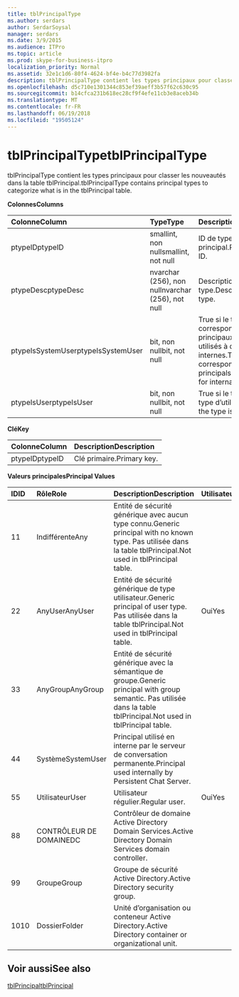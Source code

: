 ```yaml
---
title: tblPrincipalType
ms.author: serdars
author: SerdarSoysal
manager: serdars
ms.date: 3/9/2015
ms.audience: ITPro
ms.topic: article
ms.prod: skype-for-business-itpro
localization_priority: Normal
ms.assetid: 32e1c1d6-80f4-4624-bf4e-b4c77d3982fa
description: tblPrincipalType contient les types principaux pour classer les nouveautés dans la table tblPrincipal.
ms.openlocfilehash: d5c710e1301344c853ef39aeff3b57f62c630c95
ms.sourcegitcommit: b14cfca231b618ec28cf9f4efe11cb3e8aceb34b
ms.translationtype: MT
ms.contentlocale: fr-FR
ms.lasthandoff: 06/19/2018
ms.locfileid: "19505124"
---
```

# <a name="tblprincipaltype"></a><span data-ttu-id="92d6a-103">tblPrincipalType</span><span class="sxs-lookup"><span data-stu-id="92d6a-103">tblPrincipalType</span></span>
 
<span data-ttu-id="92d6a-104">tblPrincipalType contient les types principaux pour classer les nouveautés dans la table tblPrincipal.</span><span class="sxs-lookup"><span data-stu-id="92d6a-104">tblPrincipalType contains principal types to categorize what is in the tblPrincipal table.</span></span>
  
<span data-ttu-id="92d6a-105">**Colonnes**</span><span class="sxs-lookup"><span data-stu-id="92d6a-105">**Columns**</span></span>

|<span data-ttu-id="92d6a-106">**Colonne**</span><span class="sxs-lookup"><span data-stu-id="92d6a-106">**Column**</span></span>|<span data-ttu-id="92d6a-107">**Type**</span><span class="sxs-lookup"><span data-stu-id="92d6a-107">**Type**</span></span>|<span data-ttu-id="92d6a-108">**Description**</span><span class="sxs-lookup"><span data-stu-id="92d6a-108">**Description**</span></span>|
|:-----|:-----|:-----|
|<span data-ttu-id="92d6a-109">ptypeID</span><span class="sxs-lookup"><span data-stu-id="92d6a-109">ptypeID</span></span>  <br/> |<span data-ttu-id="92d6a-110">smallint, non null</span><span class="sxs-lookup"><span data-stu-id="92d6a-110">smallint, not null</span></span>  <br/> |<span data-ttu-id="92d6a-111">ID de type principal.</span><span class="sxs-lookup"><span data-stu-id="92d6a-111">Principal type ID.</span></span>  <br/> |
|<span data-ttu-id="92d6a-112">ptypeDesc</span><span class="sxs-lookup"><span data-stu-id="92d6a-112">ptypeDesc</span></span>  <br/> |<span data-ttu-id="92d6a-113">nvarchar (256), non null</span><span class="sxs-lookup"><span data-stu-id="92d6a-113">nvarchar (256), not null</span></span>  <br/> |<span data-ttu-id="92d6a-114">Description du type.</span><span class="sxs-lookup"><span data-stu-id="92d6a-114">Description of the type.</span></span>  <br/> |
|<span data-ttu-id="92d6a-115">ptypeIsSystemUser</span><span class="sxs-lookup"><span data-stu-id="92d6a-115">ptypeIsSystemUser</span></span>  <br/> |<span data-ttu-id="92d6a-116">bit, non null</span><span class="sxs-lookup"><span data-stu-id="92d6a-116">bit, not null</span></span>  <br/> |<span data-ttu-id="92d6a-117">True si le type correspond aux principaux qui sont utilisés à des fins internes.</span><span class="sxs-lookup"><span data-stu-id="92d6a-117">True if the type corresponds to the principals that are used for internal purposes.</span></span>  <br/> |
|<span data-ttu-id="92d6a-118">ptypeIsUser</span><span class="sxs-lookup"><span data-stu-id="92d6a-118">ptypeIsUser</span></span>  <br/> |<span data-ttu-id="92d6a-119">bit, non null</span><span class="sxs-lookup"><span data-stu-id="92d6a-119">bit, not null</span></span>  <br/> |<span data-ttu-id="92d6a-120">True si le type est un type d’utilisateur.</span><span class="sxs-lookup"><span data-stu-id="92d6a-120">True if the type is a user type.</span></span>  <br/> |
   
<span data-ttu-id="92d6a-121">**Clé**</span><span class="sxs-lookup"><span data-stu-id="92d6a-121">**Key**</span></span>

|<span data-ttu-id="92d6a-122">**Colonne**</span><span class="sxs-lookup"><span data-stu-id="92d6a-122">**Column**</span></span>|<span data-ttu-id="92d6a-123">**Description**</span><span class="sxs-lookup"><span data-stu-id="92d6a-123">**Description**</span></span>|
|:-----|:-----|
|<span data-ttu-id="92d6a-124">ptypeID</span><span class="sxs-lookup"><span data-stu-id="92d6a-124">ptypeID</span></span>  <br/> |<span data-ttu-id="92d6a-125">Clé primaire.</span><span class="sxs-lookup"><span data-stu-id="92d6a-125">Primary key.</span></span>  <br/> |
   
<span data-ttu-id="92d6a-126">**Valeurs principales**</span><span class="sxs-lookup"><span data-stu-id="92d6a-126">**Principal Values**</span></span>

|<span data-ttu-id="92d6a-127">**ID**</span><span class="sxs-lookup"><span data-stu-id="92d6a-127">**ID**</span></span>|<span data-ttu-id="92d6a-128">**Rôle**</span><span class="sxs-lookup"><span data-stu-id="92d6a-128">**Role**</span></span>|<span data-ttu-id="92d6a-129">**Description**</span><span class="sxs-lookup"><span data-stu-id="92d6a-129">**Description**</span></span>|<span data-ttu-id="92d6a-130">**Utilisateur**</span><span class="sxs-lookup"><span data-stu-id="92d6a-130">**User**</span></span>|
|:-----|:-----|:-----|:-----|
|<span data-ttu-id="92d6a-131">1</span><span class="sxs-lookup"><span data-stu-id="92d6a-131">1</span></span>  <br/> |<span data-ttu-id="92d6a-132">Indifférente</span><span class="sxs-lookup"><span data-stu-id="92d6a-132">Any</span></span>  <br/> |<span data-ttu-id="92d6a-133">Entité de sécurité générique avec aucun type connu.</span><span class="sxs-lookup"><span data-stu-id="92d6a-133">Generic principal with no known type.</span></span> <span data-ttu-id="92d6a-134">Pas utilisée dans la table tblPrincipal.</span><span class="sxs-lookup"><span data-stu-id="92d6a-134">Not used in tblPrincipal table.</span></span>  <br/> ||
|<span data-ttu-id="92d6a-135">2</span><span class="sxs-lookup"><span data-stu-id="92d6a-135">2</span></span>  <br/> |<span data-ttu-id="92d6a-136">AnyUser</span><span class="sxs-lookup"><span data-stu-id="92d6a-136">AnyUser</span></span>  <br/> |<span data-ttu-id="92d6a-137">Entité de sécurité générique de type utilisateur.</span><span class="sxs-lookup"><span data-stu-id="92d6a-137">Generic principal of user type.</span></span> <span data-ttu-id="92d6a-138">Pas utilisée dans la table tblPrincipal.</span><span class="sxs-lookup"><span data-stu-id="92d6a-138">Not used in tblPrincipal table.</span></span>  <br/> |<span data-ttu-id="92d6a-139">Oui</span><span class="sxs-lookup"><span data-stu-id="92d6a-139">Yes</span></span>  <br/> |
|<span data-ttu-id="92d6a-140">3</span><span class="sxs-lookup"><span data-stu-id="92d6a-140">3</span></span>  <br/> |<span data-ttu-id="92d6a-141">AnyGroup</span><span class="sxs-lookup"><span data-stu-id="92d6a-141">AnyGroup</span></span>  <br/> |<span data-ttu-id="92d6a-142">Entité de sécurité générique avec la sémantique de groupe.</span><span class="sxs-lookup"><span data-stu-id="92d6a-142">Generic principal with group semantic.</span></span> <span data-ttu-id="92d6a-143">Pas utilisée dans la table tblPrincipal.</span><span class="sxs-lookup"><span data-stu-id="92d6a-143">Not used in tblPrincipal table.</span></span>  <br/> ||
|<span data-ttu-id="92d6a-144">4</span><span class="sxs-lookup"><span data-stu-id="92d6a-144">4</span></span>  <br/> |<span data-ttu-id="92d6a-145">Système</span><span class="sxs-lookup"><span data-stu-id="92d6a-145">SystemUser</span></span>  <br/> |<span data-ttu-id="92d6a-146">Principal utilisé en interne par le serveur de conversation permanente.</span><span class="sxs-lookup"><span data-stu-id="92d6a-146">Principal used internally by Persistent Chat Server.</span></span>  <br/> ||
|<span data-ttu-id="92d6a-147">5</span><span class="sxs-lookup"><span data-stu-id="92d6a-147">5</span></span>  <br/> |<span data-ttu-id="92d6a-148">Utilisateur</span><span class="sxs-lookup"><span data-stu-id="92d6a-148">User</span></span>  <br/> |<span data-ttu-id="92d6a-149">Utilisateur régulier.</span><span class="sxs-lookup"><span data-stu-id="92d6a-149">Regular user.</span></span>  <br/> |<span data-ttu-id="92d6a-150">Oui</span><span class="sxs-lookup"><span data-stu-id="92d6a-150">Yes</span></span>  <br/> |
|<span data-ttu-id="92d6a-151">8</span><span class="sxs-lookup"><span data-stu-id="92d6a-151">8</span></span>  <br/> |<span data-ttu-id="92d6a-152">CONTRÔLEUR DE DOMAINE</span><span class="sxs-lookup"><span data-stu-id="92d6a-152">DC</span></span>  <br/> |<span data-ttu-id="92d6a-153">Contrôleur de domaine Active Directory Domain Services.</span><span class="sxs-lookup"><span data-stu-id="92d6a-153">Active Directory Domain Services domain controller.</span></span>  <br/> ||
|<span data-ttu-id="92d6a-154">9</span><span class="sxs-lookup"><span data-stu-id="92d6a-154">9</span></span>  <br/> |<span data-ttu-id="92d6a-155">Groupe</span><span class="sxs-lookup"><span data-stu-id="92d6a-155">Group</span></span>  <br/> |<span data-ttu-id="92d6a-156">Groupe de sécurité Active Directory.</span><span class="sxs-lookup"><span data-stu-id="92d6a-156">Active Directory security group.</span></span>  <br/> ||
|<span data-ttu-id="92d6a-157">10</span><span class="sxs-lookup"><span data-stu-id="92d6a-157">10</span></span>  <br/> |<span data-ttu-id="92d6a-158">Dossier</span><span class="sxs-lookup"><span data-stu-id="92d6a-158">Folder</span></span>  <br/> |<span data-ttu-id="92d6a-159">Unité d’organisation ou conteneur Active Directory.</span><span class="sxs-lookup"><span data-stu-id="92d6a-159">Active Directory container or organizational unit.</span></span>  <br/> ||
   
## <a name="see-also"></a><span data-ttu-id="92d6a-160">Voir aussi</span><span class="sxs-lookup"><span data-stu-id="92d6a-160">See also</span></span>

[<span data-ttu-id="92d6a-161">tblPrincipal</span><span class="sxs-lookup"><span data-stu-id="92d6a-161">tblPrincipal</span></span>](tblprincipal.md)
